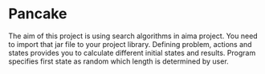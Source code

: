 # Pancake
The aim of this project is using search algorithms in aima project. You need to import that jar file to your project library. 
Defining problem, actions and states provides you to calculate different initial states and results.
Program specifies first state as random which length is determined by user.
